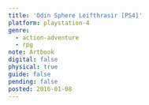 ```yaml
---
title: 'Odin Sphere Leifthrasir [PS4]'
platform: playstation-4
genre:
  - action-adventure
  - rpg
note: Artbook
digital: false
physical: true
guide: false
pending: false
posted: 2016-01-08
---
```

